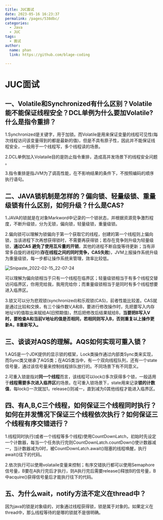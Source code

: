 ```yaml
---
title: JUC面试
date: 2023-05-16 16:23:37
permalink: /pages/538dbc/
categories: 
  - Java
  - JUC
tags: 
  - 面试
author: 
  name: phan
  link: https://github.com/blage-coding

---
```

# JUC面试

## 一、Volatile和Synchronized有什么区别？Volatile能不能保证线程安全？DCL单例为什么要加Volatile?什么是指令重排？

1.Synchronized是关键字，用于加锁。而Volatile是用来保证变量的线程可见性(每次线程访问该变量得到的都是最新的值)，但是不具有原子性，因此并不能保证线程安全，一般用于一个线程写，多个线程读的场景。

2.DCL单例加入Volataile目的是防止指令重排，造成高并发场景下的线程安全问题 。

3.指令重排是指JVM为了调高性能，在不影响结果的条件下，不按照编码的顺序执行语句。

## 二、JAVA锁机制是怎样的？偏向锁、轻量级锁、重量级锁有什么区别，如何升级？什么是CAS?

1.JAVA的锁就是在对象Markword中记录的一个锁状态，并根据资源竞争激烈程度，不断升级锁，分为无锁，偏向锁，轻量级锁，重量级锁。

2.偏向锁可以理解为锁偏向于第一个获取它的线程，创建的第一个线程则上偏向锁，当该进程下次再想获得锁时，不需要再获得锁；若存在竞争则升级为轻量级锁，**通过CAS 避免了使用互斥量的开销**，其他的进程不断自旋等待更新；当有非常多自旋的进程时(**存在线程之间的同时竞争，CAS失败**)，JVM上报操作系统升级为重量级锁，每一步都让操作系统来管理，效率比较低。

![Snipaste_2022-02-15_22-07-24](https://jsd.cdn.zzko.cn/gh/blage-coding/picx-images-hosting@master/20230516/c7948a71d8b940e2be8e67948c04cbe5.5ezf0eke4280.webp)

可以理解为偏向锁相当于只有一个线程在临界区；轻量级锁相当于有多个线程交替访问临界区，你用完给我，我用完给你；而重量级锁相当于是同时有多个线程想要进入临界区。

3.锁又可以分为悲观锁(synchronized)和乐观锁(CAS)，前者性能比较差。CAS就是通过比较和交换，有三个操作数V,A和B，要进行修改操作时，先把要写入内存地址V的值取出来赋给A(旧预期值)，然后把修改后结果赋给B，**当要把B写入V时，要检查A和当前V地址的值是否相同，若相同则写入B，否则重复以上操作更新A，B重新写入。**

## 三、谈谈对AQS的理解。AQS如何实现可重入锁？

1.AQS是一个JDK提供的显示锁的框架，Lock类操作通过内部类Sync类来实现，而Sync类又继承了AQS类；在AQS类当中，有一个双向线程队列，还有一个state信号量，通过该信号量来控制线程排队放行的。不同场景下有不同意义。

2.可重入锁是指对**同一个线程**而言，该线程可以lock()多次获得多个锁，一般适用于**线程需要多次进入临界区**的场景。在可重入锁场景下，state用来记录**锁的计数值**，每lock()一次就加1，release()则减一，直到减为0其他线程才能进入临界区。

## 四、有A,B,C三个线程，如何保证三个线程同时执行？如何在并发情况下保证三个线程依次执行？如何保证三个线程有序交错进行？

1.线程同时执行(或者一个线程等多个线程)使用CountDownLatch，初始时先设定一个计数器，每当一个任务执行完则CountDownLatch.countDown()使计数器减一，当计数器减为0时，被CountDownLatch.await()阻塞的线程唤醒，执行await()往下的代码。

2.依次执行可以使用volataile变量来控制；有序交错执行都可以使用Semaphore信号量，B要在A执行完后才执行，则A执行完后需要release()释放B的信号量，B中acquire()获得信号量后才能执行往下的代码。

## 五、为什么wait，notify方法不定义在thread中？

因为java的锁是对象级的，对象通过线程获得锁，锁是属于对象的。如果定义在thread中，那么线程等待的是哪的锁就不是很明确。